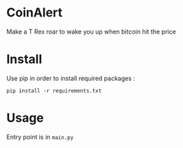 # CoinAlert

Make a T Rex roar to wake you up when bitcoin hit the price  

# Install

Use pip in order to install required packages :

```
pip install -r requirements.txt
```

# Usage

Entry point is in `main.py`